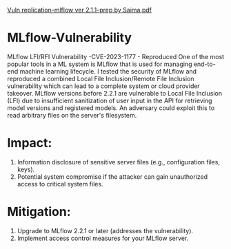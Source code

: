[Vuln replication-mlflow ver 2.1.1-prep by Saima.pdf](https://github.com/user-attachments/files/16695178/Vuln.replication-mlflow.ver.2.1.1-prep.by.Saima.pdf)
# MLflow-Vulnerability
MLflow LFI/RFI Vulnerability -CVE-2023-1177 - Reproduced
One of the most popular tools in a ML system is MLflow that is used for managing end-to-end machine learning lifecycle. I tested the security of MLflow and reproduced a combined Local File Inclusion/Remote File Inclusion vulnerability which can lead to a complete system or cloud provider takeover. MLflow versions before 2.2.1 are vulnerable to Local File Inclusion (LFI) due to insufficient sanitization of user input in the API for retrieving model versions and registered models. An adversary could exploit this to read arbitrary files on the server's filesystem.
# Impact:
1. Information disclosure of sensitive server files (e.g., configuration files, keys).
2. Potential system compromise if the attacker can gain unauthorized access to critical system files.
# Mitigation:
1. Upgrade to MLflow 2.2.1 or later (addresses the vulnerability).
2. Implement access control measures for your MLflow server.
